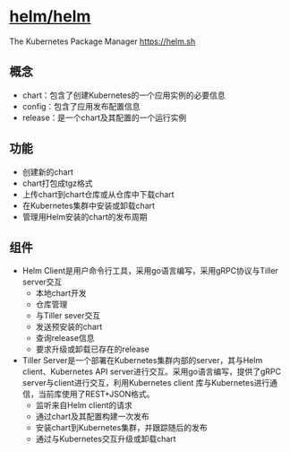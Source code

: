 # [helm/helm](https://github.com/helm/helm)

The Kubernetes Package Manager https://helm.sh

## 概念

* chart：包含了创建Kubernetes的一个应用实例的必要信息
* config：包含了应用发布配置信息
* release：是一个chart及其配置的一个运行实例

## 功能

* 创建新的chart
* chart打包成tgz格式
* 上传chart到chart仓库或从仓库中下载chart
* 在Kubernetes集群中安装或卸载chart
* 管理用Helm安装的chart的发布周期

## 组件

* Helm Client是用户命令行工具，采用go语言编写，采用gRPC协议与Tiller server交互
    - 本地chart开发
    - 仓库管理
    - 与Tiller sever交互
    - 发送预安装的chart
    - 查询release信息
    - 要求升级或卸载已存在的release
* Tiller Server是一个部署在Kubernetes集群内部的server，其与Helm client、Kubernetes API server进行交互。采用go语言编写，提供了gRPC server与client进行交互，利用Kubernetes client 库与Kubernetes进行通信，当前库使用了REST+JSON格式。
    - 监听来自Helm client的请求
    - 通过chart及其配置构建一次发布
    - 安装chart到Kubernetes集群，并跟踪随后的发布
    - 通过与Kubernetes交互升级或卸载chart
